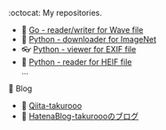 :octocat: My repositories.
- :musical_note: [Go - reader/writer for Wave file](https://github.com/takurooo/wavgo)
- :cactus: [Python - downloader for ImageNet](https://github.com/takurooo/Python-ImageNet_Downloader)
- :eyeglasses: [Python - viewer for EXIF file](https://github.com/takurooo/ExifViewer)
- :maple_leaf: [Python - reader for HEIF file](https://github.com/takurooo/heif)  
...

:ledger: Blog
- 🌱  [Qiita-takurooo](https://qiita.com/takurooo)
- 🔭  [HatenaBlog-takuroooのブログ](https://takuroooooo.hatenablog.com/)


<!--
<a href="https://github.com/anuraghazra/github-readme-stats">
  <img align="left" src="https://github-readme-stats.vercel.app/api?username=takurooo&count_private=true&show_icons=true&theme=vue" />
</a>
<a href="https://github.com/anuraghazra/github-readme-stats">
  <img align="left" src="https://github-readme-stats.vercel.app/api/top-langs/?username=takurooo&theme=vue&hide=html" />
</a>
-->


<!--
**takurooo/takurooo** is a ✨ _special_ ✨ repository because its `README.md` (this file) appears on your GitHub profile.

Here are some ideas to get you started:

- 🔭 I’m currently working on ...
- 🌱 I’m currently learning ...
- 👯 I’m looking to collaborate on ...
- 🤔 I’m looking for help with ...
- 💬 Ask me about ...
- 📫 How to reach me: ...
- 😄 Pronouns: ...
- ⚡ Fun fact: ...
-->
